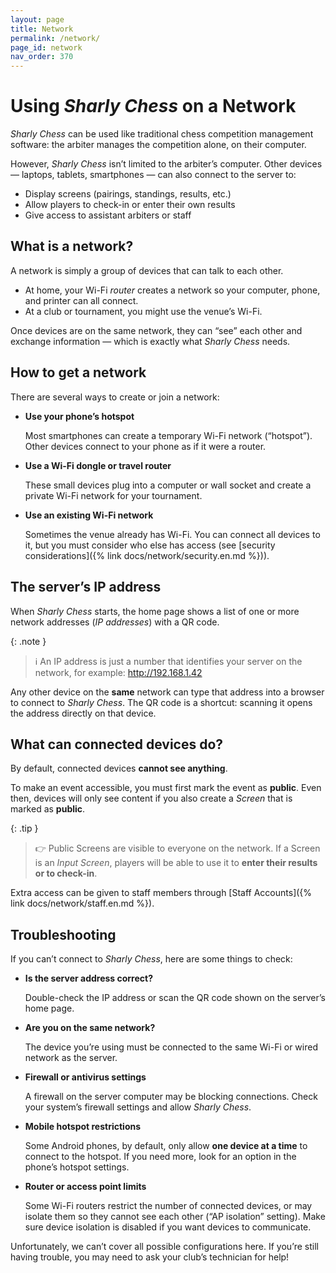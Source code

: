 ```yaml
---
layout: page
title: Network
permalink: /network/
page_id: network
nav_order: 370
---
```


# Using _Sharly Chess_ on a Network

_Sharly Chess_ can be used like traditional chess competition management software: the arbiter manages the competition alone, on their computer.

However, _Sharly Chess_ isn’t limited to the arbiter’s computer. Other devices — laptops, tablets, smartphones — can also connect to the server to:

* Display screens (pairings, standings, results, etc.)
* Allow players to check-in or enter their own results
* Give access to assistant arbiters or staff

## What is a network?

A network is simply a group of devices that can talk to each other.

* At home, your Wi-Fi _router_ creates a network so your computer, phone, and printer can all connect.
* At a club or tournament, you might use the venue’s Wi-Fi.

Once devices are on the same network, they can “see” each other and exchange information — which is exactly what _Sharly Chess_ needs.

## How to get a network

There are several ways to create or join a network:

* **Use your phone’s hotspot**

  Most smartphones can create a temporary Wi-Fi network (“hotspot”). Other devices connect to your phone as if it were a router.

* **Use a Wi-Fi dongle or travel router**

  These small devices plug into a computer or wall socket and create a private Wi-Fi network for your tournament.

* **Use an existing Wi-Fi network**

  Sometimes the venue already has Wi-Fi. You can connect all devices to it, but you must consider who else has access (see [security considerations]({% link docs/network/security.en.md %})).

## The server’s IP address

When _Sharly Chess_ starts, the home page shows a list of one or more network addresses (_IP addresses_) with a QR code.

{: .note }
> :information_source: An IP address is just a number that identifies your server on the network, for example:
> http://192.168.1.42

Any other device on the **same** network can type that address into a browser to connect to _Sharly Chess_.
The QR code is a shortcut: scanning it opens the address directly on that device.

## What can connected devices do?

By default, connected devices **cannot see anything**.

To make an event accessible, you must first mark the event as **public**.
Even then, devices will only see content if you also create a _Screen_ that is marked as **public**.

{: .tip }
> :point_right: Public Screens are visible to everyone on the network. If a Screen is an _Input Screen_, players will be able to use it to **enter their results or to check-in**.

Extra access can be given to staff members through [Staff Accounts]({% link docs/network/staff.en.md %}).

## Troubleshooting

If you can’t connect to _Sharly Chess_, here are some things to check:

* **Is the server address correct?**

  Double-check the IP address or scan the QR code shown on the server’s home page.

* **Are you on the same network?**

  The device you’re using must be connected to the same Wi-Fi or wired network as the server.

* **Firewall or antivirus settings**

  A firewall on the server computer may be blocking connections.
  Check your system’s firewall settings and allow _Sharly Chess_.

* **Mobile hotspot restrictions**

  Some Android phones, by default, only allow **one device at a time** to connect to the hotspot.
  If you need more, look for an option in the phone’s hotspot settings.

* **Router or access point limits**

  Some Wi-Fi routers restrict the number of connected devices, or may isolate them so they cannot see each other (“AP isolation” setting).
  Make sure device isolation is disabled if you want devices to communicate.

Unfortunately, we can’t cover all possible configurations here.
If you’re still having trouble, you may need to ask your club’s technician for help!
